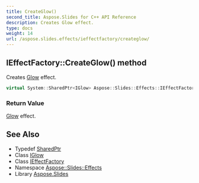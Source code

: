 ```yaml
---
title: CreateGlow()
second_title: Aspose.Slides for C++ API Reference
description: Creates Glow effect.
type: docs
weight: 14
url: /aspose.slides.effects/ieffectfactory/createglow/
---
```

## IEffectFactory::CreateGlow() method


Creates [Glow](../../glow/) effect.

```cpp
virtual System::SharedPtr<IGlow> Aspose::Slides::Effects::IEffectFactory::CreateGlow()=0
```


### Return Value

[Glow](../../glow/) effect.

## See Also

* Typedef [SharedPtr](../../../system/sharedptr/)
* Class [IGlow](../../iglow/)
* Class [IEffectFactory](../)
* Namespace [Aspose::Slides::Effects](../../)
* Library [Aspose.Slides](../../../)